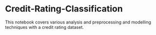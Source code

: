 # Credit-Rating-Classification

This notebook covers various analysis and preprocessing and modelling techniques with a credit rating dataset.
